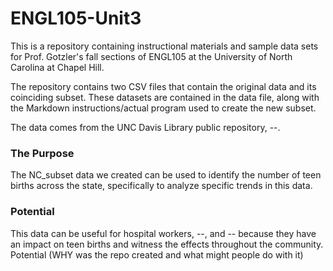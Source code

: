 # ENGL105-Unit3
This is a repository containing instructional materials and sample data sets for Prof. Gotzler's fall sections of ENGL105 at the University of North Carolina at Chapel Hill.

The repository contains two CSV files that contain the original data and its coinciding subset. These datasets are contained in the data file, along with the Markdown instructions/actual program used to create the new subset.

The data comes from the UNC Davis Library public repository, --. 


### The Purpose
The NC_subset data we created can be used to identify the number of teen births across the state, specifically to analyze specific trends in this data. 

### Potential 
This data can be useful for hospital workers, --, and -- because they have an impact on teen births and witness the effects throughout the community. 
Potential (WHY was the repo created and what might people do with it) 

